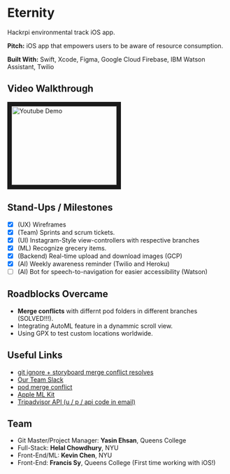 # Eternity
Hackrpi environmental track iOS app.

**Pitch:** iOS app that empowers users to be aware of resource consumption.

**Built With:** Swift, Xcode, Figma, Google Cloud Firebase, IBM Watson Assistant, Twilio


## Video Walkthrough
<a href="https://www.youtube.com/watch?v=gSI7npZ-dwk
" target="_blank"><img src="http://img.youtube.com/vi/x-xW1F-8Npk/0.jpg" 
alt="Youtube Demo" width="240" height="180" border="10" /></a>




## Stand-Ups / Milestones
- [x] (UX) Wireframes
- [x] (Team) Sprints and scrum tickets.
- [x] (UI) Instagram-Style view-controllers with respective branches
- [x] (ML) Recognize grecery items.
- [x] (Backend) Real-time upload and download images (GCP)
- [x] (AI) Weekly awareness reminder (Twilio and Heroku)
- [ ] (AI) Bot for speech-to-navigation for easier accessibility (Watson)

## Roadblocks Overcame
- **Merge conflicts** with differnt pod folders in different branches (SOLVED!!!). 
- Integrating AutoML feature in a dynammic scroll view.
- Using GPX to test custom locations worldwide. 

## Useful Links
- [git ignore + storyboard merge conflict resolves](https://guides.codepath.com/ios/Using-Git-with-Terminal)
- [Our Team Slack](https://hackrpi2019.slack.com/messages/GGYN866Q0/)
- [pod merge conflict](https://medium.com/@amlcurran/how-to-deal-with-conflicts-in-pod-folders-2eb9fa20f465)
- [Apple ML Kit](https://www.youtube.com/watch?v=p6GA8ODlnX0)
- [Tripadvisor API (u / p / api code in email)](https://developer-tripadvisor.com/partner/json-api/)


## Team
- Git Master/Project Manager: **Yasin Ehsan**, Queens College 
- Full-Stack: **Helal Chowdhury**, NYU 
- Front-End/ML: **Kevin Chen**, NYU 
- Front-End: **Francis Sy**, Queens College (First time working with iOS!)


